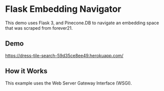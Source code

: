 # Flask Embedding Navigator

This demo uses Flask 3, and Pinecone.DB to navigate an embedding space that was scraped from forever21.

## Demo

https://dress-tile-search-59d35ce8ee49.herokuapp.com/

## How it Works

This example uses the Web Server Gateway Interface (WSGI).
